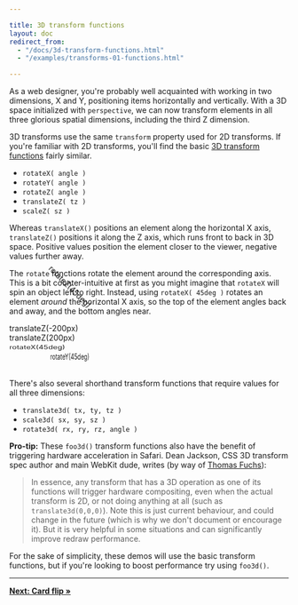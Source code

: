 ```yaml
---

title: 3D transform functions
layout: doc
redirect_from:
  - "/docs/3d-transform-functions.html"
  - "/examples/transforms-01-functions.html"

---
```


As a web designer, you're probably well acquainted with working in two dimensions, X and Y, positioning items horizontally and vertically. With a 3D space initialized with `perspective`, we can now transform elements in all three glorious spatial dimensions, including the third Z dimension. 

3D transforms use the same `transform` property used for 2D transforms. If you're familiar with 2D transforms, you'll find the basic [3D transform functions](https://www.w3.org/TR/css-transforms-1/#transform-primitives) fairly similar. 

* `rotateX( angle )` 
* `rotateY( angle )`
* `rotateZ( angle )`
* `translateZ( tz )`
* `scaleZ( sz )`

Whereas `translateX()` positions an element along the horizontal X axis, `translateZ()` positions it along the Z axis, which runs front to back in 3D space. Positive values position the element closer to the viewer, negative values further away.

The `rotate` functions rotate the element around the corresponding axis. This is a bit counter-intuitive at first as you might imagine that `rotateX` will spin an object left to right. Instead, using `rotateX( 45deg )` rotates an element _around_ the horizontal X axis, so the top of the element angles back and away, and the bottom angles near.

<div class="scene scene--transform-func">
  <div class="transform-func-panel" style="transform: translateZ(-200px)">translateZ(-200px)</div>
</div>

<div class="scene scene--transform-func">
  <div class="transform-func-panel" style="transform: translateZ(200px)">translateZ(200px)</div>
</div>

<div class="scene scene--transform-func">
  <div class="transform-func-panel" style="transform: rotateX(45deg)">rotateX(45deg)</div>
</div>

<div class="scene scene--transform-func">
  <div class="transform-func-panel" style="transform: rotateY(45deg)">rotateY(45deg)</div>
</div>

<div class="scene scene--transform-func">
  <div class="transform-func-panel" style="transform: rotateZ(45deg)">rotateZ(45deg)</div>
</div>

There's also several shorthand transform functions that require values for all three dimensions:

* `translate3d( tx, ty, tz )`
* `scale3d( sx, sy, sz )`
* `rotate3d( rx, ry, rz, angle )`

**Pro-tip:** These `foo3d()` transform functions also have the benefit of triggering hardware acceleration in Safari. Dean Jackson, CSS 3D transform spec author and main WebKit dude, writes (by way of [Thomas Fuchs](http://mir.aculo.us/2010/08/05/html5-buzzwords-in-action/)):

> In essence, any transform that has a 3D operation as one of its functions will trigger hardware compositing, even when the actual transform is 2D, or not doing anything at all (such as `translate3d(0,0,0)`). Note this is just current behaviour, and could change in the future (which is why we don't document or encourage it). But it is very helpful in some situations and can significantly improve redraw performance.

For the sake of simplicity, these demos will use the basic transform functions, but if you're looking to boost performance try using `foo3d()`.

* * *

[**Next: Card flip &raquo;**](card-flip.html)
